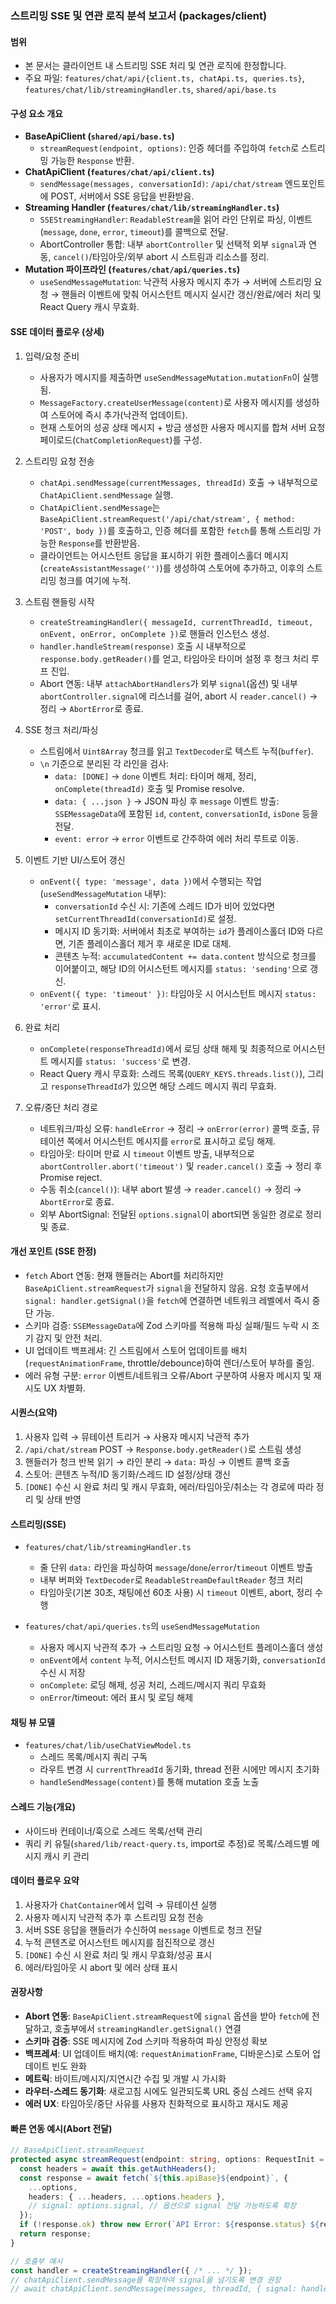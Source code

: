 ### 스트리밍 SSE 및 연관 로직 분석 보고서 (packages/client)

#### 범위

- 본 문서는 클라이언트 내 스트리밍 SSE 처리 및 연관 로직에 한정합니다.
- 주요 파일: `features/chat/api/{client.ts, chatApi.ts, queries.ts}`, `features/chat/lib/streamingHandler.ts`, `shared/api/base.ts`

#### 구성 요소 개요

- **BaseApiClient (`shared/api/base.ts`)**
    - `streamRequest(endpoint, options)`: 인증 헤더를 주입하여 `fetch`로 스트리밍 가능한 `Response` 반환.
- **ChatApiClient (`features/chat/api/client.ts`)**
    - `sendMessage(messages, conversationId)`: `/api/chat/stream` 엔드포인트에 POST, 서버에서 SSE 응답을 반환받음.
- **Streaming Handler (`features/chat/lib/streamingHandler.ts`)**
    - `SSEStreamingHandler`: `ReadableStream`을 읽어 라인 단위로 파싱, 이벤트(`message`, `done`, `error`, `timeout`)를 콜백으로 전달.
    - AbortController 통합: 내부 `abortController` 및 선택적 외부 `signal`과 연동, `cancel()`/타임아웃/외부 abort 시 스트림과 리소스를 정리.
- **Mutation 파이프라인 (`features/chat/api/queries.ts`)**
    - `useSendMessageMutation`: 낙관적 사용자 메시지 추가 → 서버에 스트리밍 요청 → 핸들러 이벤트에 맞춰 어시스턴트 메시지 실시간 갱신/완료/에러 처리 및 React Query 캐시 무효화.

#### SSE 데이터 플로우 (상세)

1. 입력/요청 준비
    - 사용자가 메시지를 제출하면 `useSendMessageMutation.mutationFn`이 실행됨.
    - `MessageFactory.createUserMessage(content)`로 사용자 메시지를 생성하여 스토어에 즉시 추가(낙관적 업데이트).
    - 현재 스토어의 성공 상태 메시지 + 방금 생성한 사용자 메시지를 합쳐 서버 요청 페이로드(`ChatCompletionRequest`)를 구성.

2. 스트리밍 요청 전송
    - `chatApi.sendMessage(currentMessages, threadId)` 호출 → 내부적으로 `ChatApiClient.sendMessage` 실행.
    - `ChatApiClient.sendMessage`는 `BaseApiClient.streamRequest('/api/chat/stream', { method: 'POST', body })`를 호출하고, 인증 헤더를 포함한 `fetch`를 통해 스트리밍 가능한 `Response`를 반환받음.
    - 클라이언트는 어시스턴트 응답을 표시하기 위한 플레이스홀더 메시지(`createAssistantMessage('')`)를 생성하여 스토어에 추가하고, 이후의 스트리밍 청크를 여기에 누적.

3. 스트림 핸들링 시작
    - `createStreamingHandler({ messageId, currentThreadId, timeout, onEvent, onError, onComplete })`로 핸들러 인스턴스 생성.
    - `handler.handleStream(response)` 호출 시 내부적으로 `response.body.getReader()`를 얻고, 타임아웃 타이머 설정 후 청크 처리 루프 진입.
    - Abort 연동: 내부 `attachAbortHandlers`가 외부 `signal`(옵션) 및 내부 `abortController.signal`에 리스너를 걸어, abort 시 `reader.cancel()` → 정리 → `AbortError`로 종료.

4. SSE 청크 처리/파싱
    - 스트림에서 `Uint8Array` 청크를 읽고 `TextDecoder`로 텍스트 누적(`buffer`).
    - `\n` 기준으로 분리된 각 라인을 검사:
        - `data: [DONE]` → `done` 이벤트 처리: 타이머 해제, 정리, `onComplete(threadId)` 호출 및 Promise resolve.
        - `data: { ...json }` → JSON 파싱 후 `message` 이벤트 방출: `SSEMessageData`에 포함된 `id`, `content`, `conversationId`, `isDone` 등을 전달.
        - `event: error` → `error` 이벤트로 간주하여 에러 처리 루트로 이동.

5. 이벤트 기반 UI/스토어 갱신
    - `onEvent({ type: 'message', data })`에서 수행되는 작업(`useSendMessageMutation` 내부):
        - `conversationId` 수신 시: 기존에 스레드 ID가 비어 있었다면 `setCurrentThreadId(conversationId)`로 설정.
        - 메시지 ID 동기화: 서버에서 최초로 부여하는 `id`가 플레이스홀더 ID와 다르면, 기존 플레이스홀더 제거 후 새로운 ID로 대체.
        - 콘텐츠 누적: `accumulatedContent += data.content` 방식으로 청크를 이어붙이고, 해당 ID의 어시스턴트 메시지를 `status: 'sending'`으로 갱신.
    - `onEvent({ type: 'timeout' })`: 타임아웃 시 어시스턴트 메시지 `status: 'error'`로 표시.

6. 완료 처리
    - `onComplete(responseThreadId)`에서 로딩 상태 해제 및 최종적으로 어시스턴트 메시지를 `status: 'success'`로 변경.
    - React Query 캐시 무효화: 스레드 목록(`QUERY_KEYS.threads.list()`), 그리고 `responseThreadId`가 있으면 해당 스레드 메시지 쿼리 무효화.

7. 오류/중단 처리 경로
    - 네트워크/파싱 오류: `handleError` → 정리 → `onError(error)` 콜백 호출, 뮤테이션 쪽에서 어시스턴트 메시지를 `error`로 표시하고 로딩 해제.
    - 타임아웃: 타이머 만료 시 `timeout` 이벤트 방출, 내부적으로 `abortController.abort('timeout')` 및 `reader.cancel()` 호출 → 정리 후 Promise reject.
    - 수동 취소(`cancel()`): 내부 abort 발생 → `reader.cancel()` → 정리 → `AbortError`로 종료.
    - 외부 AbortSignal: 전달된 `options.signal`이 abort되면 동일한 경로로 정리 및 종료.

#### 개선 포인트 (SSE 한정)

- `fetch` Abort 연동: 현재 핸들러는 Abort를 처리하지만 `BaseApiClient.streamRequest`가 `signal`을 전달하지 않음. 요청 호출부에서 `signal: handler.getSignal()`을 `fetch`에 연결하면 네트워크 레벨에서 즉시 중단 가능.
- 스키마 검증: `SSEMessageData`에 Zod 스키마를 적용해 파싱 실패/필드 누락 시 조기 감지 및 안전 처리.
- UI 업데이트 백프레셔: 긴 스트림에서 스토어 업데이트를 배치(`requestAnimationFrame`, throttle/debounce)하여 렌더/스토어 부하를 줄임.
- 에러 유형 구분: `error` 이벤트/네트워크 오류/Abort 구분하여 사용자 메시지 및 재시도 UX 차별화.

#### 시퀀스(요약)

1. 사용자 입력 → 뮤테이션 트리거 → 사용자 메시지 낙관적 추가
2. `/api/chat/stream` POST → `Response.body.getReader()`로 스트림 생성
3. 핸들러가 청크 반복 읽기 → 라인 분리 → `data:` 파싱 → 이벤트 콜백 호출
4. 스토어: 콘텐츠 누적/ID 동기화/스레드 ID 설정/상태 갱신
5. `[DONE]` 수신 시 완료 처리 및 캐시 무효화, 에러/타임아웃/취소는 각 경로에 따라 정리 및 상태 반영

#### 스트리밍(SSE)

- `features/chat/lib/streamingHandler.ts`
    - 줄 단위 `data:` 라인을 파싱하여 `message`/`done`/`error`/`timeout` 이벤트 방출
    - 내부 버퍼와 `TextDecoder`로 `ReadableStreamDefaultReader` 청크 처리
    - 타임아웃(기본 30초, 채팅에선 60초 사용) 시 `timeout` 이벤트, abort, 정리 수행

- `features/chat/api/queries.ts`의 `useSendMessageMutation`
    - 사용자 메시지 낙관적 추가 → 스트리밍 요청 → 어시스턴트 플레이스홀더 생성
    - `onEvent`에서 `content` 누적, 어시스턴트 메시지 ID 재동기화, `conversationId` 수신 시 저장
    - `onComplete`: 로딩 해제, 성공 처리, 스레드/메시지 쿼리 무효화
    - `onError`/timeout: 에러 표시 및 로딩 해제

#### 채팅 뷰 모델

- `features/chat/lib/useChatViewModel.ts`
    - 스레드 목록/메시지 쿼리 구독
    - 라우트 변경 시 `currentThreadId` 동기화, thread 전환 시에만 메시지 초기화
    - `handleSendMessage(content)`를 통해 mutation 호출 노출

#### 스레드 기능(개요)

- 사이드바 컨테이너/훅으로 스레드 목록/선택 관리
- 쿼리 키 유틸(`shared/lib/react-query.ts`, import로 추정)로 목록/스레드별 메시지 캐시 키 관리

#### 데이터 플로우 요약

1. 사용자가 `ChatContainer`에서 입력 → 뮤테이션 실행
2. 사용자 메시지 낙관적 추가 후 스트리밍 요청 전송
3. 서버 SSE 응답을 핸들러가 수신하여 `message` 이벤트로 청크 전달
4. 누적 콘텐츠로 어시스턴트 메시지를 점진적으로 갱신
5. `[DONE]` 수신 시 완료 처리 및 캐시 무효화/성공 표시
6. 에러/타임아웃 시 abort 및 에러 상태 표시

#### 권장사항

- **Abort 연동**: `BaseApiClient.streamRequest`에 `signal` 옵션을 받아 `fetch`에 전달하고, 호출부에서 `streamingHandler.getSignal()` 연결
- **스키마 검증**: SSE 메시지에 Zod 스키마 적용하여 파싱 안정성 확보
- **백프레셔**: UI 업데이트 배치(예: `requestAnimationFrame`, 디바운스)로 스토어 업데이트 빈도 완화
- **메트릭**: 바이트/메시지/지연시간 수집 및 개발 시 가시화
- **라우터-스레드 동기화**: 새로고침 시에도 일관되도록 URL 중심 스레드 선택 유지
- **에러 UX**: 타임아웃/중단 사유를 사용자 친화적으로 표시하고 재시도 제공

#### 빠른 연동 예시(Abort 전달)

```ts
// BaseApiClient.streamRequest
protected async streamRequest(endpoint: string, options: RequestInit = {}): Promise<Response> {
  const headers = await this.getAuthHeaders();
  const response = await fetch(`${this.apiBase}${endpoint}`, {
    ...options,
    headers: { ...headers, ...options.headers },
    // signal: options.signal, // 옵션으로 signal 전달 가능하도록 확장
  });
  if (!response.ok) throw new Error(`API Error: ${response.status} ${response.statusText}`);
  return response;
}

// 호출부 예시
const handler = createStreamingHandler({ /* ... */ });
// chatApiClient.sendMessage를 확장하여 signal을 넘기도록 변경 권장
// await chatApiClient.sendMessage(messages, threadId, { signal: handler.getSignal() })
```
